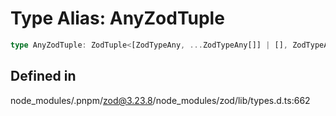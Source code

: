 # Type Alias: AnyZodTuple

```ts
type AnyZodTuple: ZodTuple<[ZodTypeAny, ...ZodTypeAny[]] | [], ZodTypeAny | null>;
```

## Defined in

node\_modules/.pnpm/zod@3.23.8/node\_modules/zod/lib/types.d.ts:662
